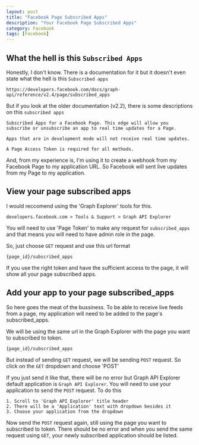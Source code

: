 ```yaml
---
layout: post
title: "Facebook Page Subscribed Apps"
description: "Your Facebook Page Subscribed Apps"
category: Facebook
tags: [Facebook]
---	
```


## What the hell is this `Subscribed Apps`

Honestly, I don't know. There is a documentation for it but it doesn't even state what the hell is this `Subscribed apps`

	https://developers.facebook.com/docs/graph-api/reference/v2.4/page/subscribed_apps

But if you look at the older documentation (v2.2), there is some descriptions on this `subscribed apps`

	Subscribed Apps for a Facebook Page. This edge will allow you subscribe or unsubscribe an app to real time updates for a Page.

	Apps that are in development mode will not receive real time updates.

	A Page Access Token is required for all methods.

And, from my experience is, I'm using it to create a webhook from my Facebook Page to my application URL.
So Facebook will sent live updates from my Page to my application.

## View your page subscribed apps

I would reccomend using the 'Graph Explorer' tools for this. 

	developers.facebook.com > Tools & Support > Graph API Explorer

You will need to use 'Page Token' to make any request for `subscribed_apps` and that means you will need to have admin role in the page.

So, just choose `GET` request and use this url format

	{page_id}/subscribed_apps

If you use the right token and have the sufficient access to the page, it will show all your page subscribed apps.

## Add your app to your page subscribed_apps

So here goes the meat of the bussiness. To be able to receive live feeds from a page, my application will need to be added to the page's subscribed_apps.

We will be using the same url in the Graph Explorer with the page you want to subscribed to token.

	{page_id}/subscribed_apps

But instead of sending `GET` request, we will be sending `POST` request. So click on the `GET` dropdown and choose 'POST'

If you just send it like that, there will be no error but Graph API Explorer default application is `Graph API Explorer`. You will need to use your application to send the `POST` request. To do this

	1. Scroll to 'Graph API Explorer' title header
	2. There will be a 'Application' text with dropdown besides it
	3. Choose your application from the dropdown 

Now send the `POST` request again, still using the page you want to subscribed to token. There should be no error and when you send the same request using `GET`, your newly subscribed application should be listed.